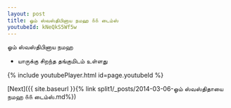 ```yaml
---
layout: post
title: ஓம் ஸ்வஸ்திபினாய நமஹ ௧௧ டைம்ஸ்
youtubeId: kNeQkS5Wf5w
---
```

 
 
 ஓம் ஸ்வஸ்திபினாய நமஹ  
 
 -  யாருக்கு சிறந்த தங்குமிடம் உள்ளது 
 
  
 
  
 
 
 
 
 
 


{% include youtubePlayer.html id=page.youtubeId %}
 
[Next]({{ site.baseurl }}{% link  split1/_posts/2014-03-06-ஓம் ஸ்வஸ்திதாயை நமஹ ௧௧ டைம்ஸ்.md%})
 

